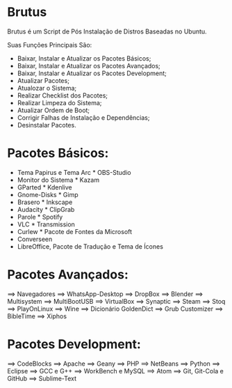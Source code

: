 Brutus
======

Brutus é um Script de Pós Instalação de Distros Baseadas no Ubuntu.

Suas Funções Principais São:

* Baixar, Instalar e Atualizar os Pacotes Básicos;
* Baixar, Instalar e Atualizar os Pacotes Avançados;
* Baixar, Instalar e Atualizar os Pacotes Development;
* Atualizar Pacotes;
* Atualozar o Sistema;
* Realizar Checklist dos Pacotes;
* Realizar Limpeza do Sistema;
* Atualizar Ordem de Boot;
* Corrigir Falhas de Instalação e Dependências;
* Desinstalar Pacotes.


# Pacotes Básicos:

* Tema Papirus e Tema Arc          * OBS-Studio
* Monitor do Sistema               * Kazam
* GParted                          * Kdenlive
* Gnome-Disks                      * Gimp
* Brasero                          * Inkscape
* Audacity                         * ClipGrab
* Parole                           * Spotify
* VLC                              * Transmission
* Curlew                           * Pacote de Fontes da Microsoft
* Converseen
* LibreOffice, Pacote de Tradução e Tema de Ícones


# Pacotes Avançados:

==> Navegadores                      ==> WhatsApp-Desktop
==> DropBox                          ==> Blender
==> Multisystem                      ==> MultiBootUSB
==> VirtualBox                       ==> Synaptic
==> Steam                            ==> Stoq
==> PlayOnLinux                      ==> Wine
==> Dicionário GoldenDict            ==> Grub Customizer
==> BibleTime                        ==> Xiphos


# Pacotes Development:

==> CodeBlocks                       ==> Apache
==> Geany                            ==> PHP
==> NetBeans                         ==> Python
==> Eclipse                          ==> GCC e G++
==> WorkBench e MySQL                ==> Atom
==> Git, Git-Cola e GitHub           ==> Sublime-Text
